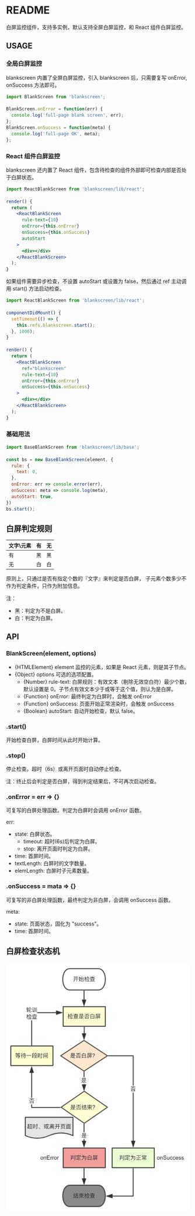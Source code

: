# README

白屏监控组件，支持多实例，默认支持全屏白屏监控，和 React 组件白屏监控。

## USAGE

### 全局白屏监控

blankscreen 内置了全屏白屏监控，引入 blankscreen 后，只需要复写 onError, onSuccess 方法即可。

```js
import BlankScreen from 'blankscreen';

BlankScreen.onError = function(err) {
  console.log('full-page blank screen', err);
};
BlankScreen.onSuccess = function(meta) {
  console.log('full-page OK', meta);
};
```

### React 组件白屏监控

blankscreen 还内置了 React 组件，包含待检查的组件外部即可检查内部是否处于白屏状态。

```jsx
import ReactBlankScreen from 'blankscreen/lib/react';

render() {
  return (
    <ReactBlankScreen
      rule-text={10}
      onError={this.onError}
      onSuccess={this.onSuccess}
      autoStart
    >
      <div></div>
    </ReactBlankScreen>
  );
}
```

如果组件需要异步检查，不设置 autoStart 或设置为 false，然后通过 ref 主动调用 start() 方法启动检查。

```jsx
import ReactBlankScreen from 'blankscreen/lib/react';

componentDidMount() {
  setTimeout(() => {
    this.refs.blankscreen.start();
  }, 1000);
}

render() {
  return (
    <ReactBlankScreen
      ref="blankscreen"
      rule-text={10}
      onError={this.onError}
      onSuccess={this.onSuccess}
    >
      <div></div>
    </ReactBlankScreen>
  );
}
```

### 基础用法

```js
import BaseBlankScreen from 'blankscreen/lib/base';

const bs = new BaseBlankScreen(element, {
  rule: {
    text: 0,
  },
  onError: err => console.error(err),
  onSuccess: meta => console.log(meta),
  autoStart: true,
})
bs.start();
```

## 白屏判定规则


| 文字\元素 | 有 | 无 |
|-----------|----|----|
| 有        | 黑 | 黑 |
| 无        | 白 | 白 |

原则上，只通过是否有指定个数的『文字』来判定是否白屏，
子元素个数多少不作为判定条件，只作为附加信息。

注：

- 黑：判定为不是白屏。
- 白：判定为白屏。

## API

### BlankScreen(element, options)

- {HTMLElement} element 监控的元素，如果是 React 元素，则是其子节点。
- {Object} options 可选的选项配置。
  - {Number} rule-text: 白屏规则：有效文本（剔除无效空白符）最少个数，默认设置是 0。子节点有效文本少于或等于这个值，则认为是白屏。
  - {Function} onError: 最终判定为白屏时，会触发 onError
  - {Function} onSuccess: 页面开始正常渲染时，会触发 onSuccess
  - {Boolean} autoStart: 自动开始检查，默认 false。

### .start()

开始检查白屏，白屏时间从此时开始计算。

### .stop()

停止检查。超时（6s）或离开页面时自动停止检查。

注：终止后会判定是否白屏，得到判定结果后，不可再次启动检查。

### <Function> .onError = err => {}

可复写的白屏处理函数。判定为白屏时会调用 onError 函数。

<Object> err:

- state: 白屏状态。
  - timeout: 超时(6s)后判定为白屏。
  - stop: 离开页面时判定为白屏。
- time: 首屏时间。
- textLength: 白屏时的文字数量。
- elemLength: 白屏时子元素数量。

### <Function> .onSuccess = mata => {}

可复写的非白屏处理函数，最终判定为非白屏，会调用 onSuccess 函数。

<Object> meta:

- state: 页面状态，固化为 "success"。
- time: 首屏时间。

## 白屏检查状态机

![状态机](./blankscreen.png)

<!-- PANGU_DISABLE -->
